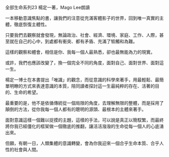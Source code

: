全部生命系列23 楊定一著，Mago Lee朗讀

一本移動意識焦點的書，讓我們的注意從充滿客體影子的世界，回到唯一真實的主體，徹底恢復主體性。

只要我們去觀察就會發現，無論政治、社會、經濟、環境、家庭、工作、人際，甚至就在自己的心中，到處都有衝突、都有矛盾、充滿了牴觸和為難。

這樣的觀察和體會，相信是你、我每一個人最熟悉，卻也最無能為力的現實。

或許，我們也應該改變了，換一個完全不同的角度，面對自己、面對世界、面對這一生。

楊定一博士在本書提出「唯識」的觀念，而從意識的科學來著手，用最輕鬆、最簡單明瞭的方式來表達意識的本質，陪同讀者探討這一生最純粹的存在、活著的目的、生命的希望。

最重要的是，他不是依循傳統從一個局限的角度，去理解無限的整體，而是採用了顛倒的方法，從你我每一個人都有的聰明的源頭、最根本的主體來著手。

面對意識這樣一個難以捉摸的主題，這樣的手法，可以說是真正以簡馭繁，而最終將你我已經僵化的框架做一個徹底的推翻，讓活活潑潑的生命從每一個人的心底湧出來。

但願，有朝一日，人類集體的意識轉變，會為你我迎來一個合乎生命本質、合乎人性的社會與人間。

